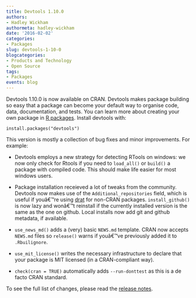 ```yaml
---
title: Devtools 1.10.0
authors: 
- Hadley Wickham
authormeta: hadley-wickham
date: '2016-02-02'
categories:
- Packages
slug: devtools-1-10-0
blogcategories:
- Products and Technology
- Open Source
tags:
- Packages
events: blog
---
```



Devtools 1.10.0 is now available on CRAN. Devtools makes package building so easy that a package can become your default way to organise code, data, documentation, and tests. You can learn more about creating your own package in [R packages](http://r-pkgs.had.co.nz/). Install devtools with:

```{{r}}
install.packages("devtools")
```

This version is mostly a collection of bug fixes and minor improvements. For example:

  * Devtools employs a new strategy for detecting RTools on windows: we now only check for Rtools if you need to `load_all()` or `build()` a package with compiled code. This should make life easier for most windows users.

  * Package installation receieved a lot of tweaks from the community. Devtools now makes use of the `Additional_repositories` field, which is useful if youâ€™re using [drat](http://dirk.eddelbuettel.com/code/drat.html) for non-CRAN packages. `install_github()` is now lazy and wonâ€™t reinstall if the currently installed version is the same as the one on github. Local installs now add git and github metadata, if available.

  * `use_news_md()` adds a (very) basic `NEWS.md` template. CRAN now accepts `NEWS.md` files so `release()` warns if youâ€™ve previously added it to `.Rbuilignore`.

  * `use_mit_license()` writes the necessary infrastructure to declare that your package is MIT licensed (in a CRAN-compliant way).

  * `check(cran = TRUE)` automatically adds `--run-donttest` as this is a de facto CRAN standard.

To see the full list of changes, please read the [release notes](https://github.com/hadley/devtools/releases/tag/v1.10.0).

